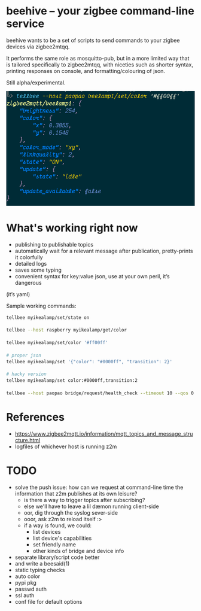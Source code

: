 # beehive – your zigbee command-line service

beehive wants to be a set of scripts to send commands to your zigbee devices
via zigbee2mtqq.

It performs the same role as mosquitto-pub, but in a more limited way that is
tailored specifically to zigbee2mtqq, with niceties such as shorter syntax,
printing responses on console, and formatting/colouring of json.

Still alpha/experimental.

![screenshot](bildschirmfoto.png)

# What's working right now

 - publishing to publishable topics
 - automatically wait for a relevant message after publication, pretty-prints
   it colorfully
 - detailed logs
 - saves some typing
 - convenient syntax for key:value json, use at your own peril, it’s dangerous
 
(it’s yaml)

Sample working commands:

```bash
tellbee myikealamp/set/state on

tellbee --host raspberry myikealamp/get/color

tellbee myikealamp/set/color '#ff00ff'

# proper json
tellbee myikealamp/set '{"color": "#0000ff", "transition": 2}'

# hacky version
tellbee myikealamp/set color:#0000ff,transition:2

tellbee --host paopao bridge/request/health_check --timeout 10 --qos 0 --debug
```

# References

 - https://www.zigbee2mqtt.io/information/mqtt_topics_and_message_structure.html
 - logfiles of whichever host is running z2m

# TODO

 - solve the push issue: how can we request at command-line time the
   information that z2m publishes at its own leisure?
   - is there a way to trigger topics after subscribing?
   - else we'll have to leave a lil dæmon running client-side
   - oor, dig through the syslog sever-side
   - ooor, ask z2m to reload itself :>
   - if a way is found, we could:
     - list devices
     - list device's capabilities
     - set friendly name
     - other kinds of bridge and device info
 - separate library/script code better
 - and write a beesaid(1)
 - static typing checks
 - auto color
 - pypi pkg
 - passwd auth
 - ssl auth
 - conf file for default options
